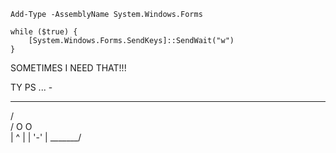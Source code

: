 
```
Add-Type -AssemblyName System.Windows.Forms

while ($true) {
    [System.Windows.Forms.SendKeys]::SendWait("w")
}
```


SOMETIMES I NEED THAT!!! 

TY PS ... - 

  _______
 /       \
/  O   O  \
|    ^    |
|   '-'   |
 \_______/
